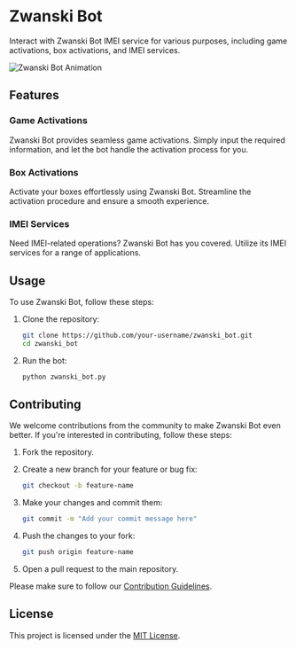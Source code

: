 # Zwanski Bot

Interact with Zwanski Bot IMEI service for various purposes, including game activations, box activations, and IMEI services.

![Zwanski Bot Animation](https://example.com/path/to/zwanski_animation.gif)

## Features

### Game Activations

Zwanski Bot provides seamless game activations. Simply input the required information, and let the bot handle the activation process for you.

### Box Activations

Activate your boxes effortlessly using Zwanski Bot. Streamline the activation procedure and ensure a smooth experience.

### IMEI Services

Need IMEI-related operations? Zwanski Bot has you covered. Utilize its IMEI services for a range of applications.

## Usage

To use Zwanski Bot, follow these steps:

1. Clone the repository:

    ```bash
    git clone https://github.com/your-username/zwanski_bot.git
    cd zwanski_bot
    ```

2. Run the bot:

    ```bash
    python zwanski_bot.py
    ```

## Contributing

We welcome contributions from the community to make Zwanski Bot even better. If you're interested in contributing, follow these steps:

1. Fork the repository.

2. Create a new branch for your feature or bug fix:

    ```bash
    git checkout -b feature-name
    ```

3. Make your changes and commit them:

    ```bash
    git commit -m "Add your commit message here"
    ```

4. Push the changes to your fork:

    ```bash
    git push origin feature-name
    ```

5. Open a pull request to the main repository.

Please make sure to follow our [Contribution Guidelines](CONTRIBUTING.md).

## License

This project is licensed under the [MIT License](LICENSE).
